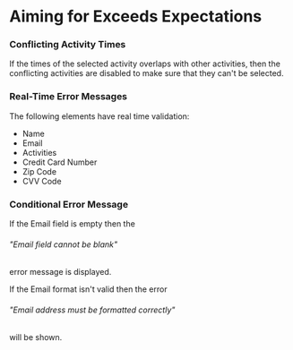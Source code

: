 # Aiming for Exceeds Expectations

### Conflicting Activity Times
If the times of the selected activity overlaps with other activities, 
then the conflicting activities are disabled to make sure that they can't be selected.

### Real-Time Error Messages
The following elements have real time validation:
* Name
* Email
* Activities
* Credit Card Number
* Zip Code
* CVV Code

### Conditional Error Message
If the Email field is empty then the
###### "Email field cannot be blank" 
error message is displayed. 

If the Email format isn't valid then the error 

###### "Email address must be formatted correctly"

will be shown.

